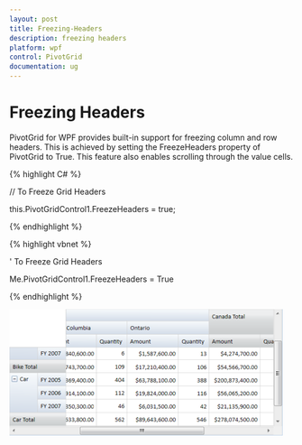 ```yaml
---
layout: post
title: Freezing-Headers
description: freezing headers 
platform: wpf
control: PivotGrid
documentation: ug
---
```



# Freezing Headers

PivotGrid for WPF provides built-in support for freezing column and row headers. This is achieved by setting the FreezeHeaders property of PivotGrid to True. This feature also enables scrolling through the value cells.

{% highlight C# %}  


// To Freeze Grid Headers

this.PivotGridControl1.FreezeHeaders = true;

{% endhighlight %} 


{% highlight vbnet %} 

' To Freeze Grid Headers

Me.PivotGridControl1.FreezeHeaders = True 

{% endhighlight %} 


![](Features_images/Features_img1.png)



